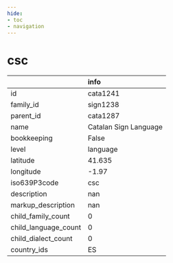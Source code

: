 ```yaml
---
hide:
- toc
- navigation
---
```

# csc
|                      | info                  |
|:---------------------|:----------------------|
| id                   | cata1241              |
| family_id            | sign1238              |
| parent_id            | cata1287              |
| name                 | Catalan Sign Language |
| bookkeeping          | False                 |
| level                | language              |
| latitude             | 41.635                |
| longitude            | -1.97                 |
| iso639P3code         | csc                   |
| description          | nan                   |
| markup_description   | nan                   |
| child_family_count   | 0                     |
| child_language_count | 0                     |
| child_dialect_count  | 0                     |
| country_ids          | ES                    |